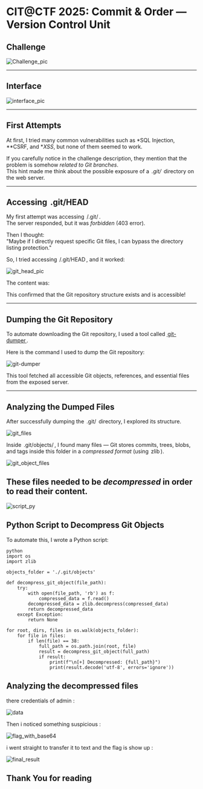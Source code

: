 # CIT@CTF 2025: Commit & Order — Version Control Unit

## Challenge

![Challenge_pic](./pic/challenge_pic.png)

---

## Interface

![interface_pic](./pic/interface.png)

---

## First Attempts

At first, I tried many common vulnerabilities such as *SQL Injection, **CSRF, and **XSS*, but none of them seemed to work.

If you carefully notice in the challenge description, they mention that the problem is somehow *related to Git branches*.  
This hint made me think about the possible exposure of a *⁠ .git/ ⁠* directory on the web server.

---

## Accessing ⁠ .git/HEAD ⁠

My first attempt was accessing ⁠ /.git/ ⁠.  
The server responded, but it was *forbidden* (403 error).

Then I thought:  
"Maybe if I directly request specific Git files, I can bypass the directory listing protection."

So, I tried accessing ⁠ /.git/HEAD ⁠, and it worked:

![git_head_pic](./pic/:.git:HEAD.png)

The content was:

This confirmed that the Git repository structure exists and is accessible!

---

## Dumping the Git Repository

To automate downloading the Git repository, I used a tool called [⁠ git-dumper ⁠](https://github.com/arthaud/git-dumper).

Here is the command I used to dump the Git repository:

![git-dumper](./pic/dumping_command.png)

This tool fetched all accessible Git objects, references, and essential files from the exposed server.

---

## Analyzing the Dumped Files

After successfully dumping the ⁠ .git/ ⁠ directory, I explored its structure.

![git_files](./pic/after_dumping.png)

Inside ⁠ .git/objects/ ⁠, I found many files — Git stores commits, trees, blobs, and tags inside this folder in a *compressed format* (using ⁠ zlib ⁠).

![git_object_files](./pic/object_folders.png)

These files needed to be *decompressed* in order to read their content.
---

![script_py](./pic/script_pic.png)

## Python Script to Decompress Git Objects

To automate this, I wrote a Python script:

```
⁠python
import os
import zlib

objects_folder = './.git/objects'

def decompress_git_object(file_path):
    try:
        with open(file_path, 'rb') as f:
            compressed_data = f.read()
        decompressed_data = zlib.decompress(compressed_data)
        return decompressed_data
    except Exception:
        return None

for root, dirs, files in os.walk(objects_folder):
    for file in files:
        if len(file) == 38:
            full_path = os.path.join(root, file)
            result = decompress_git_object(full_path)
            if result:
                print(f"\n[+] Decompressed: {full_path}")
                print(result.decode('utf-8', errors='ignore'))
```
## Analyzing the decompressed files

there credentials of admin :

![data](./pic/credentials_of_admin.png)

Then i noticed something suspicious :

![flag_with_base64](./pic/see_something.png)

i went straight to transfer it to text and the flag is show up :

![final_result](./pic/result.png)

## Thank You for reading 